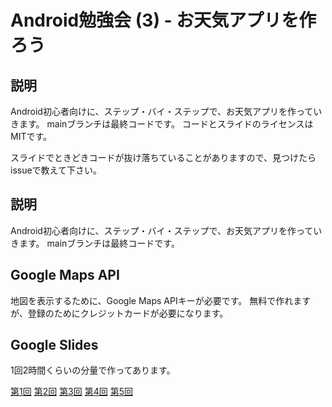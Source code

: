 # Android勉強会 (3) - お天気アプリを作ろう

## 説明

Android初心者向けに、ステップ・バイ・ステップで、お天気アプリを作っていきます。
mainブランチは最終コードです。
コードとスライドのライセンスはMITです。

スライドでときどきコードが抜け落ちていることがありますので、見つけたらissueで教えて下さい。

## 説明

Android初心者向けに、ステップ・バイ・ステップで、お天気アプリを作っていきます。
mainブランチは最終コードです。

## 

## Google Maps API

地図を表示するために、Google Maps APIキーが必要です。
無料で作れますが、登録のためにクレジットカードが必要になります。

## Google Slides

1回2時間くらいの分量で作ってあります。

[第1回](https://docs.google.com/presentation/d/1Z03MuJKH8cCOeca8_uZHPwxJcL7APbLH5S5gDaeXU4c/edit?usp=drive_link)
[第2回](https://docs.google.com/presentation/d/15VoJ5wkig7Lbm6hfn9vr4J3O91IGiIeHb_-9gRQcRpU/edit?usp=drive_link)
[第3回](https://docs.google.com/presentation/d/1aqalfLaFnl7FU7iFgPn_NFJL98O12u_1EvhpsG5elio/edit?usp=drive_link)
[第4回](https://docs.google.com/presentation/d/1xEIxzBKZk7uMTNTmYtWrzz5cAJC-bWvuuD7L2VDRjtI/edit?usp=drive_link)
[第5回](https://docs.google.com/presentation/d/1_fGb5OWVjhgDutb_zEzgAGTOB0dy0fRkMvL7d11aepA/edit?usp=drive_link)
